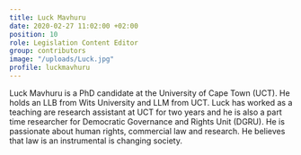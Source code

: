 ```yaml
---
title: Luck Mavhuru
date: 2020-02-27 11:02:00 +02:00
position: 10
role: Legislation Content Editor
group: contributors
image: "/uploads/Luck.jpg"
profile: luckmavhuru
---
```


Luck Mavhuru is a PhD candidate at the University of Cape Town (UCT). He holds an LLB from Wits University and LLM from UCT.  Luck has worked as a teaching are research assistant at UCT for two years and he is also a part time researcher for Democratic Governance and Rights Unit (DGRU). He is passionate about human rights, commercial law and research. He believes that law is an instrumental is changing society.
